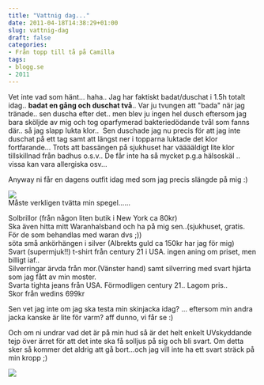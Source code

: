 ```yaml
---
title: "Vattnig dag..."
date: 2011-04-18T14:38:29+01:00
slug: vattnig-dag
draft: false
categories:
- Från topp till tå på Camilla
tags:
- blogg.se
- 2011
---
```

Vet inte vad som hänt... haha.. Jag har faktiskt badat/duschat i 1.5h totalt idag.. **badat en gång och duschat två**.. Var ju tvungen att "bada" när jag tränade.. sen duscha efter det.. men blev ju ingen hel dusch eftersom jag bara sköljde av mig och tog oparfymerad bakteriedödande tvål som fanns där.. så jag slapp lukta klor..  Sen duschade jag nu precis för att jag inte duschat på ett tag samt att längst ner i topparna luktade det klor fortfarande... Trots att bassängen på sjukhuset har vääääldigt lite klor tillskillnad från badhus o.s.v.. De får inte ha så mycket p.g.a hälsoskäl .. vissa kan vara allergiska osv...  
  
Anyway ni får en dagens outfit idag med som jag precis slängde på mig :)  
  
![](/assets/images/blogg.se/dsc02670_143580003.jpg)  
Måste verkligen tvätta min spegel......  
  
  
Solbrillor (från någon liten butik i New York ca 80kr)  
Ska även hitta mitt Waranhalsband och ha på mig sen..(sjukhuset, gratis. För de som behandlas med waran dvs ;))  
söta små ankörhängen i silver (Albrekts guld ca 150kr har jag för mig)  
Svart (supermjuk!!) t-shirt från century 21 i USA. ingen aning om priset, men billigt iaf..  
Silverringar ärvda från mor.(Vänster hand) samt silverring med svart hjärta som jag fått av min moster.  
Svarta tighta jeans från USA. Förmodligen century 21.. Lagom pris..  
Skor från wedins 699kr  
  
Sen vet jag inte om jag ska testa min skinjacka idag? ... eftersom min andra jacka kanske är lite för varm? aff dunno, vi får se :)  
  
  
Och om ni undrar vad det är på min hud så är det helt enkelt UVskyddande tejp över ärret för att det inte ska få solljus på sig och bli svart. Om detta sker så kommer det aldrig att gå bort...och jag vill inte ha ett svart sträck på min kropp ;)  
  
  
![](/assets/images/blogg.se/dsc02665_143580586.jpg)
